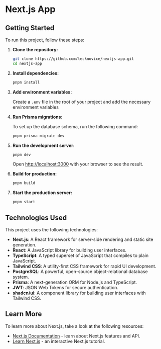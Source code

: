 # Next.js App

## Getting Started

To run this project, follow these steps:

1. **Clone the repository:**

   ```bash
   git clone https://github.com/tecknovice/nextjs-app.git
   cd nextjs-app
   ```

2. **Install dependencies:**

   ```bash
   pnpm install
   ```

3. **Add environment variables:**

   Create a `.env` file in the root of your project and add the necessary environment variables

4. **Run Prisma migrations:**

   To set up the database schema, run the following command:

   ```bash
   pnpm prisma migrate dev
   ```

5. **Run the development server:**

   ```bash
   pnpm dev
   ```

   Open [http://localhost:3000](http://localhost:3000) with your browser to see the result.

6. **Build for production:**

   ```bash
   pnpm build
   ```

7. **Start the production server:**
   ```bash
   pnpm start
   ```

## Technologies Used

This project uses the following technologies:

- **Next.js**: A React framework for server-side rendering and static site generation.
- **React**: A JavaScript library for building user interfaces.
- **TypeScript**: A typed superset of JavaScript that compiles to plain JavaScript.
- **Tailwind CSS**: A utility-first CSS framework for rapid UI development.
- **PostgreSQL**: A powerful, open-source object-relational database system.
- **Prisma**: A next-generation ORM for Node.js and TypeScript.
- **JWT**: JSON Web Tokens for secure authentication.
- **shadcn/ui**: A component library for building user interfaces with Tailwind CSS.

## Learn More

To learn more about Next.js, take a look at the following resources:

- [Next.js Documentation](https://nextjs.org/docs) - learn about Next.js features and API.
- [Learn Next.js](https://nextjs.org/learn) - an interactive Next.js tutorial.
